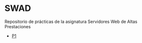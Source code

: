 # SWAD

Repositorio de prácticas de la asignatura Servidores Web de Altas Prestaciones

* [P1](./P1/P1.md)